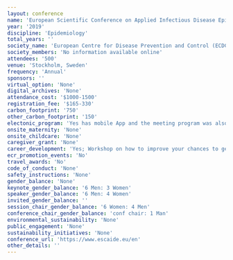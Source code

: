 ```yaml
---
layout: conference 
name: 'European Scientific Conference on Applied Infectious Disease Epidemiology (ESCAIDE)'
year: '2019'
discipline: 'Epidemiology'
total_years: ''
society_name: 'European Centre for Disease Prevention and Control (ECDC)'
society_members: 'No information available online'
attendees: '500'
venue: 'Stockholm, Sweden'
frequency: 'Annual'
sponsors: ''
virtual_option: 'None'
digital_archives: 'None'
attendance_cost: '$1000-1500'
registration_fee: '$165-330'
carbon_footprint: '750'
other_carbon_footprint: '150'
electonic_program: 'Yes has mobile App and the meeting program was also available online.'
onsite_maternity: 'None'
onsite_childcare: 'None'
caregiver_grant: 'None'
career_development: 'Yes; Workshop on how to improve your chances to get an article published in a peer-reviewed journal'
ecr_promotion_events: 'No'
travel_awards: 'No'
code_of_conduct: 'None'
safety_instructions: 'None'
gender_balance: 'None'
keynote_gender_balance: '6 Men: 3 Women'
speaker_gender_balance: '6 Men: 4 Women'
invited_gender_balance: ''
session_chair_gender_balance: '6 Women: 4 Men'
conference_chair_gender_balance: 'conf chair: 1 Man'
environmental_sustainability: 'None'
public_engagement: 'None'
sustainability_initiatives: 'None'
conference_url: 'https://www.escaide.eu/en'
other_details: ''
---
```

